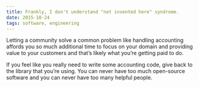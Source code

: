 ```yaml
---
title: Frankly, I don't understand "not invented here" syndrome.
date: 2015-10-24
tags: software, engineering
---
```


Letting a community solve a common problem like handling accounting affords you
so much additional time to focus on your domain and providing value to your
customers and that’s likely what you’re getting paid to do.

If you feel like you really need to write some accounting code, give back to
the library that you’re using. You can never have too much open-source software
and you can never have too many helpful people.
